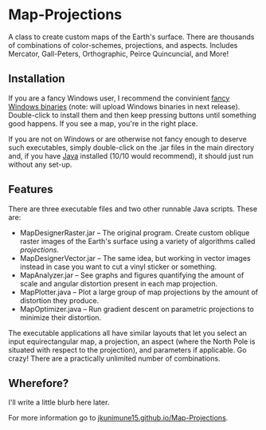 # Map-Projections
A class to create custom maps of the Earth's surface. There are thousands of combinations of color-schemes, projections, and aspects. Includes Mercator, Gall-Peters, Orthographic, Peirce Quincuncial, and More!

## Installation
If you are a fancy Windows user, I recommend the convinient [fancy Windows binaries](https://example.org) (note: will upload Windows binaries in next release). Double-click to install them and then keep pressing buttons until something good happens. If you see a map, you're in the right place.

If you are not on Windows or are otherwise not fancy enough to deserve such executables, simply double-click on the .jar files in the main directory and, if you have [Java](https://java.com/en/download/) installed (10/10 would recommend), it should just run without any set-up.

## Features
There are three executable files and two other runnable Java scripts. These are:

* MapDesignerRaster.jar – The original program. Create custom oblique raster images of the Earth's surface using a variety of algorithms called _projections_.  
* MapDesignerVector.jar – The same idea, but working in vector images instead in case you want to cut a vinyl sticker or something.  
* MapAnalyzer.jar – See graphs and figures quantifying the amount of scale and angular distortion present in each map projection.  
* MapPlotter.java – Plot a large group of map projections by the amount of distortion they produce.  
* MapOptimizer.java – Run gradient descent on parametric projections to minimize their distortion.  

The executable applications all have similar layouts that let you select an input equirectangular map, a projection, an aspect (where the North Pole is situated with respect to the projection), and parameters if applicable. Go crazy! There are a practically unlimited number of combinations.

## Wherefore?
I'll write a little blurb here later.

For more information go to [jkunimune15.github.io/Map-Projections](https://jkunimune15.github.io/Map-Projections).

